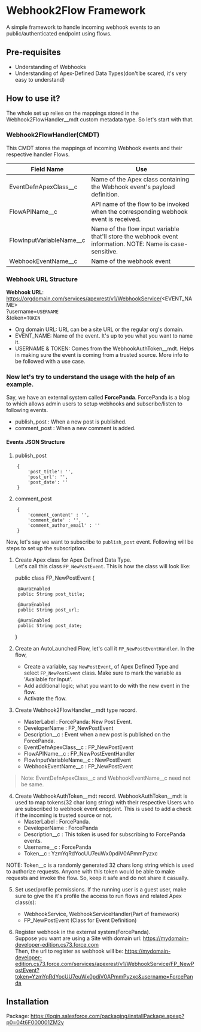 # Webhook2Flow Framework

A simple framework to handle incoming webhook events to an public/authenticated endpoint using flows.

## Pre-requisites
- Understanding of Webhooks
- Understanding of Apex-Defined Data Types(don't be scared, it's very easy to understand)

## How to use it?
The whole set up relies on the mappings stored in the Webhook2FlowHandler__mdt custom metadata type. So let's start with that.

### Webhook2FlowHandler(CMDT)
This CMDT stores the mappings of incoming Webhook events and their respective handler Flows.

|Field Name |Use 	    
|-|-|
| EventDefnApexClass__c | Name of the Apex class containing the Webhook event's payload definition. |
| FlowAPIName__c | API name of the flow to be invoked when the corresponding webhook event is received. |
| FlowInputVariableName__c | Name of the flow input variable that'll store the webhook event information. NOTE: Name is case-sensitive. |
| WebhookEventName__c | Name of the webhook event |

### Webhook URL Structure

**Webhook URL**: https://orgdomain.com/services/apexrest/v1/WebhookService/<EVENT_NAME>  \
?username=`USERNAME`  \
&token=`TOKEN`

- Org domain URL: URL can be a site URL or the regular org's domain. 
- EVENT_NAME: Name of the event. It's up to you what you want to name it.
- USERNAME & TOKEN: Comes from the WebhookAuthToken__mdt. Helps in making sure the event is coming from a trusted source. More info to be followed with a use case.

### Now let's try to understand the usage with the help of an example.

Say, we have an external system called **ForcePanda**. ForcePanda is a blog to which allows admin users to setup webhooks and subscribe/listen to following events.

- publish_post : When a new post is published.
- comment_post : When a new comment is added.

#### Events JSON Structure

1. publish_post

```
    {
        'post_title': '',
        'post_url': '',
        'post_date': ''
    }
```

2. comment_post

```
    {
        'comment_content' : '',
        'comment_date' : '',
        'comment_author_email' : ''
    }
```

Now, let's say we want to subscribe to `publish_post` event. Following will be steps to set up the subscription. 

1. Create Apex class for Apex Defined Data Type.\
Let's call this class `FP_NewPostEvent`. This is how the class will look like:

    public class FP_NewPostEvent {

        @AuraEnabled
        public String post_title;

        @AuraEnabled
        public String post_url;

        @AuraEnabled
        public String post_date;
    }

2. Create an AutoLaunched Flow, let's call it `FP_NewPostEventHandler`. In the flow,
    - Create a variable, say `NewPostEvent`, of Apex Defined Type and select `FP_NewPostEvent` class.
    Make sure to mark the variable as 'Available for Input'.
    - Add additional logic; what you want to do with the new event in the flow.
    - Activate the flow.

3. Create Webhook2FlowHandler__mdt type record.
    - MasterLabel : ForcePanda: New Post Event.
    - DeveloperName : FP_NewPostEvent
    - Description__c : Event when a new post is published on the ForcePanda. 
    - EventDefnApexClass__c : FP_NewPostEvent
    - FlowAPIName__c : FP_NewPostEventHandler
    - FlowInputVariableName__c : NewPostEvent
    - WebhookEventName__c : FP_NewPostEvent
> Note: EventDefnApexClass__c and WebhookEventName__c need not be same.

4. Create WebhookAuthToken__mdt record.
WebhookAuthToken__mdt is used to map tokens(32 char long string) with their respective Users who are subscribed to webhook event endpoint.
This is used to add a check if the incoming is trusted source or not.
    - MasterLabel : ForcePanda.
    - DeveloperName : ForcePanda
    - Description__c : This token is used for subscribing to ForcePanda events.
    - Username__c : ForcePanda
    - Token__c : YzmYqRdYocUU7euWx0pdiV0APmmPyzxc

NOTE: Token__c is a randomly generated 32 chars long string which is used to authorize requests. Anyone with this token would be able to make requests and invoke the flow. So, keep it safe and do not share it casually. 

5. Set user/profile permissions.
If the running user is a guest user, make sure to give the it's profile the access to run flows and related Apex class(s): 
    - WebhookService, WebhookServiceHandler(Part of framework)
    - FP_NewPostEvent (Class for Event Definition)

5. Register webhook in the external system(ForcePanda).\
Suppose you want are using a Site with domain url: https://mydomain-developer-edition.cs73.force.com  
Then, the url to register as webhook will be: https://mydomain-developer-edition.cs73.force.com/services/apexrest/v1/WebhookService/FP_NewPostEvent?token=YzmYqRdYocUU7euWx0pdiV0APmmPyzxc&username=ForcePanda

## Installation

Package: https://login.salesforce.com/packaging/installPackage.apexp?p0=04t6F000001ZM2y